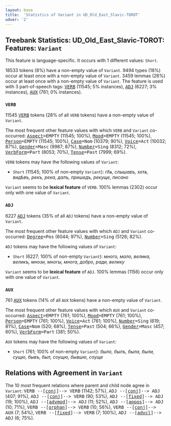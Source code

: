 ```yaml
---
layout: base
title:  'Statistics of Variant in UD_Old_East_Slavic-TOROT'
udver: '2'
---
```


## Treebank Statistics: UD_Old_East_Slavic-TOROT: Features: `Variant`

This feature is language-specific.
It occurs with 1 different values: `Short`.

18533 tokens (8%) have a non-empty value of `Variant`.
9494 types (18%) occur at least once with a non-empty value of `Variant`.
3459 lemmas (26%) occur at least once with a non-empty value of `Variant`.
The feature is used with 3 part-of-speech tags: <tt><a href="orv_torot-pos-VERB.html">VERB</a></tt> (11545; 5% instances), <tt><a href="orv_torot-pos-ADJ.html">ADJ</a></tt> (6227; 3% instances), <tt><a href="orv_torot-pos-AUX.html">AUX</a></tt> (761; 0% instances).

### `VERB`

11545 <tt><a href="orv_torot-pos-VERB.html">VERB</a></tt> tokens (28% of all `VERB` tokens) have a non-empty value of `Variant`.

The most frequent other feature values with which `VERB` and `Variant` co-occurred: <tt><a href="orv_torot-feat-Aspect.html">Aspect</a></tt><tt>=EMPTY</tt> (11545; 100%), <tt><a href="orv_torot-feat-Mood.html">Mood</a></tt><tt>=EMPTY</tt> (11545; 100%), <tt><a href="orv_torot-feat-Person.html">Person</a></tt><tt>=EMPTY</tt> (11545; 100%), <tt><a href="orv_torot-feat-Case.html">Case</a></tt><tt>=Nom</tt> (10379; 90%), <tt><a href="orv_torot-feat-Voice.html">Voice</a></tt><tt>=Act</tt> (10032; 87%), <tt><a href="orv_torot-feat-Gender.html">Gender</a></tt><tt>=Masc</tt> (9987; 87%), <tt><a href="orv_torot-feat-Number.html">Number</a></tt><tt>=Sing</tt> (8312; 72%), <tt><a href="orv_torot-feat-VerbForm.html">VerbForm</a></tt><tt>=Part</tt> (8053; 70%), <tt><a href="orv_torot-feat-Tense.html">Tense</a></tt><tt>=Past</tt> (7999; 69%).

`VERB` tokens may have the following values of `Variant`:

* `Short` (11545; 100% of non-empty `Variant`): <em>гл҃ѧ, слышавъ, хотѧ, видѣвъ, рекъ, река, далъ, пришедъ, рекуще, писано</em>

`Variant` seems to be **lexical feature** of `VERB`. 100% lemmas (2302) occur only with one value of `Variant`.

### `ADJ`

6227 <tt><a href="orv_torot-pos-ADJ.html">ADJ</a></tt> tokens (35% of all `ADJ` tokens) have a non-empty value of `Variant`.

The most frequent other feature values with which `ADJ` and `Variant` co-occurred: <tt><a href="orv_torot-feat-Degree.html">Degree</a></tt><tt>=Pos</tt> (6044; 97%), <tt><a href="orv_torot-feat-Number.html">Number</a></tt><tt>=Sing</tt> (5126; 82%).

`ADJ` tokens may have the following values of `Variant`:

* `Short` (6227; 100% of non-empty `Variant`): <em>много, мало, велика, великъ, мнози, многы, многа, добро, ради, велику</em>

`Variant` seems to be **lexical feature** of `ADJ`. 100% lemmas (1156) occur only with one value of `Variant`.

### `AUX`

761 <tt><a href="orv_torot-pos-AUX.html">AUX</a></tt> tokens (14% of all `AUX` tokens) have a non-empty value of `Variant`.

The most frequent other feature values with which `AUX` and `Variant` co-occurred: <tt><a href="orv_torot-feat-Aspect.html">Aspect</a></tt><tt>=EMPTY</tt> (761; 100%), <tt><a href="orv_torot-feat-Mood.html">Mood</a></tt><tt>=EMPTY</tt> (761; 100%), <tt><a href="orv_torot-feat-Person.html">Person</a></tt><tt>=EMPTY</tt> (761; 100%), <tt><a href="orv_torot-feat-Voice.html">Voice</a></tt><tt>=Act</tt> (761; 100%), <tt><a href="orv_torot-feat-Number.html">Number</a></tt><tt>=Sing</tt> (619; 81%), <tt><a href="orv_torot-feat-Case.html">Case</a></tt><tt>=Nom</tt> (520; 68%), <tt><a href="orv_torot-feat-Tense.html">Tense</a></tt><tt>=Past</tt> (504; 66%), <tt><a href="orv_torot-feat-Gender.html">Gender</a></tt><tt>=Masc</tt> (457; 60%), <tt><a href="orv_torot-feat-VerbForm.html">VerbForm</a></tt><tt>=Part</tt> (381; 50%).

`AUX` tokens may have the following values of `Variant`:

* `Short` (761; 100% of non-empty `Variant`): <em>было, былъ, была, были, сущю, бывъ, был, сѹщю, бывшю, сѹще</em>

## Relations with Agreement in `Variant`

The 10 most frequent relations where parent and child node agree in `Variant`:
<tt>VERB --[<tt><a href="orv_torot-dep-conj.html">conj</a></tt>]--> VERB</tt> (1142; 57%),
<tt>ADJ --[<tt><a href="orv_torot-dep-conj.html">conj</a></tt>]--> ADJ</tt> (407; 91%),
<tt>ADJ --[<tt><a href="orv_torot-dep-conj.html">conj</a></tt>]--> VERB</tt> (90; 53%),
<tt>ADJ --[<tt><a href="orv_torot-dep-fixed.html">fixed</a></tt>]--> ADJ</tt> (19; 100%),
<tt>ADJ --[<tt><a href="orv_torot-dep-advmod.html">advmod</a></tt>]--> ADJ</tt> (11; 52%),
<tt>ADJ --[<tt><a href="orv_torot-dep-appos.html">appos</a></tt>]--> ADJ</tt> (10; 71%),
<tt>VERB --[<tt><a href="orv_torot-dep-orphan.html">orphan</a></tt>]--> VERB</tt> (10; 56%),
<tt>VERB --[<tt><a href="orv_torot-dep-conj.html">conj</a></tt>]--> AUX</tt> (7; 54%),
<tt>VERB --[<tt><a href="orv_torot-dep-fixed.html">fixed</a></tt>]--> VERB</tt> (7; 100%),
<tt>ADJ --[<tt><a href="orv_torot-dep-advcl.html">advcl</a></tt>]--> ADJ</tt> (6; 75%).

